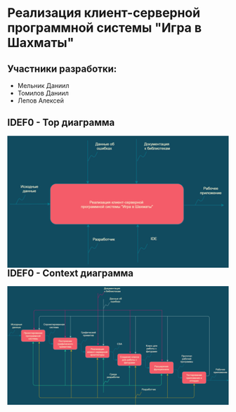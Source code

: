 # Реализация клиент-серверной программной системы "Игра в Шахматы"

## Участники разработки:
- Мельник Даниил
- Томилов Даниил
- Лепов Алексей

## IDEF0 - Top диаграмма
<img alt="" src="https://raw.githubusercontent.com/AlexeyLepov/ClientServerChessApp/main/Documentation/IDEF0-TOP.png" align="right"/>

## IDEF0 - Context диаграмма
<img alt="" src="https://raw.githubusercontent.com/AlexeyLepov/ClientServerChessApp/main/Documentation/IDEF0-Context.png" align="right"/>
